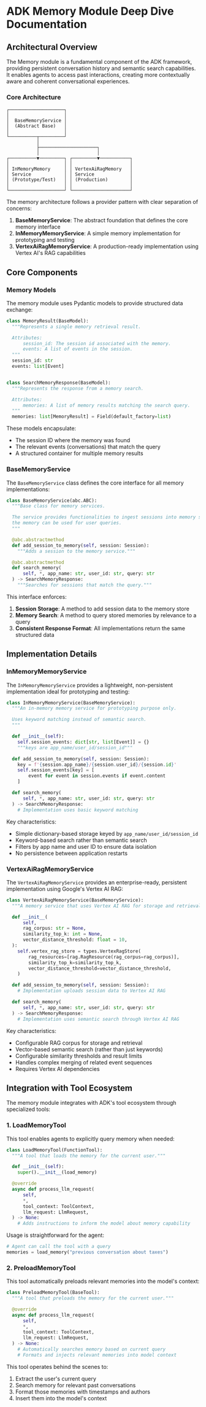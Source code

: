 # ADK Memory Module Deep Dive Documentation

## Architectural Overview

The Memory module is a fundamental component of the ADK framework, providing persistent conversation history and semantic search capabilities. It enables agents to access past interactions, creating more contextually aware and coherent conversational experiences.

### Core Architecture

```
┌────────────────────┐
│                    │
│  BaseMemoryService │
│  (Abstract Base)   │
│                    │
└──────────┬─────────┘
           │
           ├─────────────────────┐
           │                     │
┌──────────▼─────────┐ ┌─────────▼───────────┐
│                    │ │                     │
│ InMemoryMemory     │ │ VertexAiRagMemory   │
│ Service            │ │ Service             │
│ (Prototype/Test)   │ │ (Production)        │
│                    │ │                     │
└────────────────────┘ └─────────────────────┘
```

The memory architecture follows a provider pattern with clear separation of concerns:

1. **BaseMemoryService**: The abstract foundation that defines the core memory interface
2. **InMemoryMemoryService**: A simple memory implementation for prototyping and testing
3. **VertexAiRagMemoryService**: A production-ready implementation using Vertex AI's RAG capabilities

## Core Components

### Memory Models

The memory module uses Pydantic models to provide structured data exchange:

```python
class MemoryResult(BaseModel):
  """Represents a single memory retrieval result.

  Attributes:
      session_id: The session id associated with the memory.
      events: A list of events in the session.
  """
  session_id: str
  events: list[Event]


class SearchMemoryResponse(BaseModel):
  """Represents the response from a memory search.

  Attributes:
      memories: A list of memory results matching the search query.
  """
  memories: list[MemoryResult] = Field(default_factory=list)
```

These models encapsulate:

- The session ID where the memory was found
- The relevant events (conversations) that match the query
- A structured container for multiple memory results

### BaseMemoryService

The `BaseMemoryService` class defines the core interface for all memory implementations:

```python
class BaseMemoryService(abc.ABC):
  """Base class for memory services.

  The service provides functionalities to ingest sessions into memory so that
  the memory can be used for user queries.
  """

  @abc.abstractmethod
  def add_session_to_memory(self, session: Session):
    """Adds a session to the memory service."""

  @abc.abstractmethod
  def search_memory(
      self, *, app_name: str, user_id: str, query: str
  ) -> SearchMemoryResponse:
    """Searches for sessions that match the query."""
```

This interface enforces:

1. **Session Storage**: A method to add session data to the memory store
2. **Memory Search**: A method to query stored memories by relevance to a query
3. **Consistent Response Format**: All implementations return the same structured data

## Implementation Details

### InMemoryMemoryService

The `InMemoryMemoryService` provides a lightweight, non-persistent implementation ideal for prototyping and testing:

```python
class InMemoryMemoryService(BaseMemoryService):
  """An in-memory memory service for prototyping purpose only.

  Uses keyword matching instead of semantic search.
  """

  def __init__(self):
    self.session_events: dict[str, list[Event]] = {}
    """keys are app_name/user_id/session_id"""

  def add_session_to_memory(self, session: Session):
    key = f'{session.app_name}/{session.user_id}/{session.id}'
    self.session_events[key] = [
        event for event in session.events if event.content
    ]

  def search_memory(
      self, *, app_name: str, user_id: str, query: str
  ) -> SearchMemoryResponse:
    # Implementation uses basic keyword matching
```

Key characteristics:

- Simple dictionary-based storage keyed by `app_name/user_id/session_id`
- Keyword-based search rather than semantic search
- Filters by app name and user ID to ensure data isolation
- No persistence between application restarts

### VertexAiRagMemoryService

The `VertexAiRagMemoryService` provides an enterprise-ready, persistent implementation using Google's Vertex AI RAG:

```python
class VertexAiRagMemoryService(BaseMemoryService):
  """A memory service that uses Vertex AI RAG for storage and retrieval."""

  def __init__(
      self,
      rag_corpus: str = None,
      similarity_top_k: int = None,
      vector_distance_threshold: float = 10,
  ):
    self.vertex_rag_store = types.VertexRagStore(
        rag_resources=[rag.RagResource(rag_corpus=rag_corpus)],
        similarity_top_k=similarity_top_k,
        vector_distance_threshold=vector_distance_threshold,
    )

  def add_session_to_memory(self, session: Session):
    # Implementation uploads session data to Vertex AI RAG

  def search_memory(
      self, *, app_name: str, user_id: str, query: str
  ) -> SearchMemoryResponse:
    # Implementation uses semantic search through Vertex AI RAG
```

Key characteristics:

- Configurable RAG corpus for storage and retrieval
- Vector-based semantic search (rather than just keywords)
- Configurable similarity thresholds and result limits
- Handles complex merging of related event sequences
- Requires Vertex AI dependencies

## Integration with Tool Ecosystem

The memory module integrates with ADK's tool ecosystem through specialized tools:

### 1. LoadMemoryTool

This tool enables agents to explicitly query memory when needed:

```python
class LoadMemoryTool(FunctionTool):
  """A tool that loads the memory for the current user."""

  def __init__(self):
    super().__init__(load_memory)

  @override
  async def process_llm_request(
      self,
      *,
      tool_context: ToolContext,
      llm_request: LlmRequest,
  ) -> None:
    # Adds instructions to inform the model about memory capability
```

Usage is straightforward for the agent:

```python
# Agent can call the tool with a query
memories = load_memory("previous conversation about taxes")
```

### 2. PreloadMemoryTool

This tool automatically preloads relevant memories into the model's context:

```python
class PreloadMemoryTool(BaseTool):
  """A tool that preloads the memory for the current user."""

  @override
  async def process_llm_request(
      self,
      *,
      tool_context: ToolContext,
      llm_request: LlmRequest,
  ) -> None:
    # Automatically searches memory based on current query
    # Formats and injects relevant memories into model context
```

This tool operates behind the scenes to:

1. Extract the user's current query
2. Search memory for relevant past conversations
3. Format those memories with timestamps and authors
4. Insert them into the model's context
